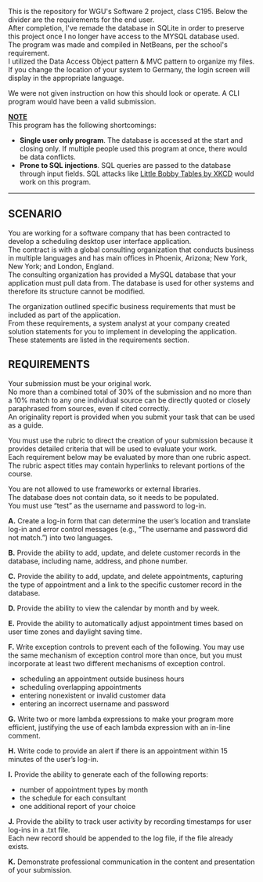 This is the repository for WGU's Software 2 project, class C195. Below the divider are the requirements for the end user.  
After completion, I've remade the database in SQLite in order to preserve this project once I no longer have access to the MYSQL database used.  
The program was made and compiled in NetBeans, per the school's requirement.  
I utilized the Data Access Object pattern & MVC pattern to organize my files.
If you change the location of your system to Germany, the login screen will display in the appropriate language.

We were not given instruction on how this should look or operate. A CLI program would have been a valid submission.

<u>**NOTE**</u>  
This program has the following shortcomings:

- **Single user only program**. The database is accessed at the start and closing only. If multiple people used this program at once, there would be data conflicts.
- **Prone to SQL injections**. SQL queries are passed to the database through input fields. SQL attacks like [Little Bobby Tables by XKCD](https://xkcd.com/327/) would work on this program.

---

## SCENARIO

You are working for a software company that has been contracted to develop a scheduling desktop user interface application.  
The contract is with a global consulting organization that conducts business in multiple languages and has main offices in Phoenix, Arizona; New York, New York; and London, England.  
The consulting organization has provided a MySQL database that your application must pull data from. The database is used for other systems and therefore its structure cannot be modified.

The organization outlined specific business requirements that must be included as part of the application.  
From these requirements, a system analyst at your company created solution statements for you to implement in developing the application.  
These statements are listed in the requirements section.

## REQUIREMENTS

Your submission must be your original work.  
No more than a combined total of 30% of the submission and no more than a 10% match to any one individual source can be directly quoted or closely paraphrased from sources, even if cited correctly.  
An originality report is provided when you submit your task that can be used as a guide.

You must use the rubric to direct the creation of your submission because it provides detailed criteria that will be used to evaluate your work.  
Each requirement below may be evaluated by more than one rubric aspect. The rubric aspect titles may contain hyperlinks to relevant portions of the course.

You are not allowed to use frameworks or external libraries.  
The database does not contain data, so it needs to be populated.  
You must use “test” as the username and password to log-in.

**A.** Create a log-in form that can determine the user’s location and translate log-in and error control messages (e.g., “The username and password did not match.”) into two languages.

**B.** Provide the ability to add, update, and delete customer records in the database, including name, address, and phone number.

**C.** Provide the ability to add, update, and delete appointments, capturing the type of appointment and a link to the specific customer record in the database.

**D.** Provide the ability to view the calendar by month and by week.

**E.** Provide the ability to automatically adjust appointment times based on user time zones and daylight saving time.

**F.** Write exception controls to prevent each of the following. You may use the same mechanism of exception control more than once, but you must incorporate at least two different mechanisms of exception control.

- scheduling an appointment outside business hours
- scheduling overlapping appointments
- entering nonexistent or invalid customer data
- entering an incorrect username and password

**G.** Write two or more lambda expressions to make your program more efficient, justifying the use of each lambda expression with an in-line comment.

**H.** Write code to provide an alert if there is an appointment within 15 minutes of the user’s log-in.

**I.** Provide the ability to generate each of the following reports:

- number of appointment types by month
- the schedule for each consultant
- one additional report of your choice

**J.** Provide the ability to track user activity by recording timestamps for user log-ins in a .txt file.  
Each new record should be appended to the log file, if the file already exists.

**K.** Demonstrate professional communication in the content and presentation of your submission.
